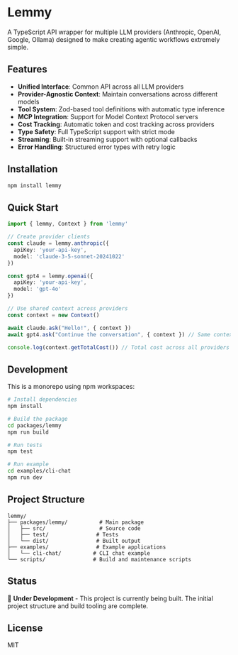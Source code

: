 # Lemmy

A TypeScript API wrapper for multiple LLM providers (Anthropic, OpenAI, Google, Ollama) designed to make creating agentic workflows extremely simple.

## Features

- **Unified Interface**: Common API across all LLM providers
- **Provider-Agnostic Context**: Maintain conversations across different models
- **Tool System**: Zod-based tool definitions with automatic type inference
- **MCP Integration**: Support for Model Context Protocol servers
- **Cost Tracking**: Automatic token and cost tracking across providers
- **Type Safety**: Full TypeScript support with strict mode
- **Streaming**: Built-in streaming support with optional callbacks
- **Error Handling**: Structured error types with retry logic

## Installation

```bash
npm install lemmy
```

## Quick Start

```typescript
import { lemmy, Context } from 'lemmy'

// Create provider clients
const claude = lemmy.anthropic({ 
  apiKey: 'your-api-key',
  model: 'claude-3-5-sonnet-20241022'
})

const gpt4 = lemmy.openai({
  apiKey: 'your-api-key', 
  model: 'gpt-4o'
})

// Use shared context across providers
const context = new Context()

await claude.ask("Hello!", { context })
await gpt4.ask("Continue the conversation", { context }) // Same context

console.log(context.getTotalCost()) // Total cost across all providers
```

## Development

This is a monorepo using npm workspaces:

```bash
# Install dependencies
npm install

# Build the package
cd packages/lemmy
npm run build

# Run tests
npm test

# Run example
cd examples/cli-chat
npm run dev
```

## Project Structure

```
lemmy/
├── packages/lemmy/          # Main package
│   ├── src/                 # Source code
│   ├── test/               # Tests
│   └── dist/               # Built output
├── examples/               # Example applications
│   └── cli-chat/          # CLI chat example
└── scripts/               # Build and maintenance scripts
```

## Status

🚧 **Under Development** - This project is currently being built. The initial project structure and build tooling are complete.

## License

MIT